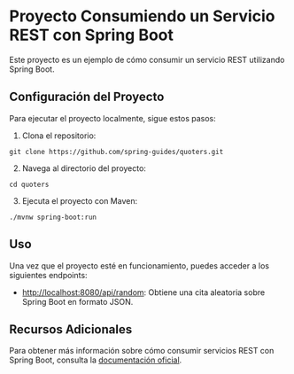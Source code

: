 # Proyecto Consumiendo un Servicio REST con Spring Boot

Este proyecto es un ejemplo de cómo consumir un servicio REST utilizando Spring Boot.

## Configuración del Proyecto

Para ejecutar el proyecto localmente, sigue estos pasos:

1. Clona el repositorio:

`git clone https://github.com/spring-guides/quoters.git`


2. Navega al directorio del proyecto:

`cd quoters`


3. Ejecuta el proyecto con Maven:

`./mvnw spring-boot:run`


## Uso

Una vez que el proyecto esté en funcionamiento, puedes acceder a los siguientes endpoints:

- [http://localhost:8080/api/random](http://localhost:8080/api/random): Obtiene una cita aleatoria sobre Spring Boot en formato JSON.

## Recursos Adicionales

Para obtener más información sobre cómo consumir servicios REST con Spring Boot, consulta la [documentación oficial](https://spring.io/guides/gs/consuming-rest/).

